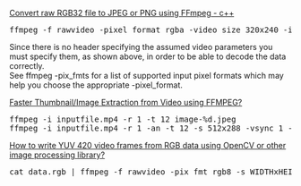 [Convert raw RGB32 file to JPEG or PNG using FFmpeg - c++](https://android.developreference.com/article/13361515/Convert+raw+RGB32+file+to+JPEG+or+PNG+using+FFmpeg)<br>

<pre>
ffmpeg -f rawvideo -pixel_format rgba -video_size 320x240 -i input.raw output.png
</pre>
Since there is no header specifying the assumed video parameters you must specify them, as shown above, in order to be able to decode the data correctly.<br>
See ffmpeg -pix_fmts for a list of supported input pixel formats which may help you choose the appropriate -pixel_format.<br>

[Faster Thumbnail/Image Extraction from Video using FFMPEG?](https://android.developreference.com/article/13361515/Convert+raw+RGB32+file+to+JPEG+or+PNG+using+FFmpeg)<br>

<pre>
ffmpeg -i inputfile.mp4 -r 1 -t 12 image-%d.jpeg
ffmpeg -i inputfile.mp4 -r 1 -an -t 12 -s 512x288 -vsync 1 -threads 4 image-%d.jpeg
</pre>


[How to write YUV 420 video frames from RGB data using OpenCV or other image processing library?](https://android.developreference.com/article/24879470/How+to+write+YUV+420+video+frames+from+RGB+data+using+OpenCV+or+other+image+processing+library%3f)<br>

<pre>
cat data.rgb | ffmpeg -f rawvideo -pix_fmt rgb8 -s WIDTHxHEIGHT -i pipe:0 output.mov
</pre>
